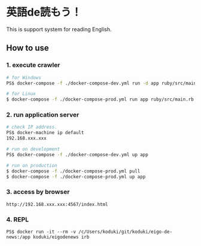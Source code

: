 英語de読もう！
====================

This is support system for reading English.

How to use
---------------------

### 1. execute crawler

```bash
# for Windows
PS$ docker-compose -f ./docker-compose-dev.yml run -d app ruby/src/main.rb

# for Linux
$ docker-compose -f ./docker-compose-prod.yml run app ruby/src/main.rb
```

### 2. run application server

```bash
# check IP address.
PS$ docker-machine ip default
192.168.xxx.xxx

# run on development
PS$ docker-compose -f ./docker-compose-dev.yml up app

# run on production
$ docker-compose -f ./docker-compose-prod.yml pull
$ docker-compose -f ./docker-compose-prod.yml up app

```

### 3. access by browser

```
http://192.168.xxx.xxx:4567/index.html
```

### 4. REPL

```[bash]
PS$ docker run -it --rm -v /c/Users/koduki/git/koduki/eigo-de-news:/app koduki/eigodenews irb
```
